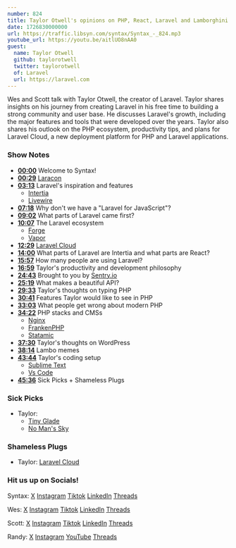 ```yaml
---
number: 824
title: Taylor Otwell's opinions on PHP, React, Laravel and Lamborghini Memes
date: 1726830000000
url: https://traffic.libsyn.com/syntax/Syntax_-_824.mp3
youtube_url: https://youtu.be/aitlUO8nAA0
guest:
  name: Taylor Otwell
  github: taylorotwell
  twitter: taylorotwell
  of: Laravel
  url: https://laravel.com
---
```


Wes and Scott talk with Taylor Otwell, the creator of Laravel. Taylor shares insights on his journey from creating Laravel in his free time to building a strong community and user base. He discusses Laravel's growth, including the major features and tools that were developed over the years. Taylor also shares his outlook on the PHP ecosystem, productivity tips, and plans for Laravel Cloud, a new deployment platform for PHP and Laravel applications.

### Show Notes

* **[00:00](#t=00:00)** Welcome to Syntax!
* **[00:29](#t=00:29)** [Laracon](https://laracon.us/)
* **[03:13](#t=03:13)** Laravel's inspiration and features
  * [Intertia](https://inertiajs.com/)
  * [Livewire](https://laravel-livewire.com/)
* **[07:18](#t=07:18)** Why don't we have a "Laravel for JavaScript"?
* **[09:02](#t=09:02)** What parts of Laravel came first?
* **[10:07](#t=10:07)** The Laravel ecosystem
  * [Forge](https://forge.laravel.com/)
  * [Vapor](https://vapor.laravel.com/)
* **[12:29](#t=12:29)** [Laravel Cloud](https://cloud.laravel.com/)
* **[14:00](#t=14:00)** What parts of Laravel are Intertia and what parts are React?
* **[15:57](#t=15:57)** How many people are using Laravel?
* **[16:59](#t=16:59)** Taylor's productivity and development philosophy
* **[24:43](#t=24:43)** Brought to you by [Sentry.io](https://sentry.io)
* **[25:19](#t=25:19)** What makes a beautiful API?
* **[29:33](#t=29:33)** Taylor's thoughts on typing PHP
* **[30:41](#t=30:41)** Features Taylor would like to see in PHP
* **[33:03](#t=33:03)** What people get wrong about modern PHP
* **[34:22](#t=34:22)** PHP stacks and CMSs
  * [Nginx](https://nginx.org/)
  * [FrankenPHP](https://frankenphp.dev/)
  * [Statamic](https://statamic.com/)
* **[37:30](#t=37:30)** Taylor's thoughts on WordPress
* **[38:14](#t=38:14)** Lambo memes
* **[43:44](#t=43:44)** Taylor's coding setup
  * [Sublime Text](https://www.sublimetext.com/)
  * [Vs Code](https://code.visualstudio.com/)
* **[45:36](#t=45:36)** Sick Picks + Shameless Plugs

### Sick Picks

- Taylor:
  * [Tiny Glade](https://store.steampowered.com/app/2198150/Tiny_Glade/)
  * [No Man's Sky](https://www.nomanssky.com/)

### Shameless Plugs

- Taylor: [Laravel Cloud](https://cloud.laravel.com/)

### Hit us up on Socials!

Syntax: [X](https://twitter.com/syntaxfm) [Instagram](https://www.instagram.com/syntax_fm/) [Tiktok](https://www.tiktok.com/@syntaxfm) [LinkedIn](https://www.linkedin.com/company/96077407/admin/feed/posts/) [Threads](https://www.threads.net/@syntax_fm)

Wes: [X](https://twitter.com/wesbos) [Instagram](https://www.instagram.com/wesbos/) [Tiktok](https://www.tiktok.com/@wesbos) [LinkedIn](https://www.linkedin.com/in/wesbos/) [Threads](https://www.threads.net/@wesbos)

Scott: [X](https://twitter.com/stolinski) [Instagram](https://www.instagram.com/stolinski/) [Tiktok](https://www.tiktok.com/@stolinski) [LinkedIn](https://www.linkedin.com/in/stolinski/) [Threads](https://www.threads.net/@stolinski)

Randy: [X](https://twitter.com/randyrektor) [Instagram](https://www.instagram.com/randyrektor/) [YouTube](https://www.youtube.com/@randyrektor) [Threads](https://www.threads.net/@randyrektor)
